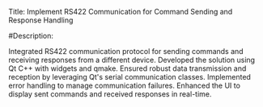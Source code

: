 Title: Implement RS422 Communication for Command Sending and Response Handling

#Description:

Integrated RS422 communication protocol for sending commands and receiving responses from a different device.
Developed the solution using Qt C++ with widgets and qmake.
Ensured robust data transmission and reception by leveraging Qt's serial communication classes.
Implemented error handling to manage communication failures.
Enhanced the UI to display sent commands and received responses in real-time.

